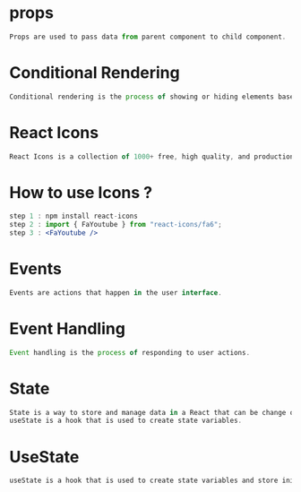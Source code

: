 # props 
```jsx
Props are used to pass data from parent component to child component.
```

# Conditional Rendering
```jsx
Conditional rendering is the process of showing or hiding elements based on a condition.
```

# React Icons 
```jsx
React Icons is a collection of 1000+ free, high quality, and production-ready icons.
```

# How to use Icons ?
```jsx
step 1 : npm install react-icons
step 2 : import { FaYoutube } from "react-icons/fa6";
step 3 : <FaYoutube />
```

# Events
```jsx
Events are actions that happen in the user interface.
```

# Event Handling
```jsx
Event handling is the process of responding to user actions.
```
# State
```jsx
State is a way to store and manage data in a React that can be change over the time. 
useState is a hook that is used to create state variables.
```
# UseState
```jsx
useState is a hook that is used to create state variables and store initial value of state.
```

